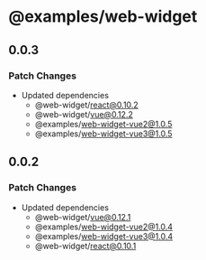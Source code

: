 # @examples/web-widget

## 0.0.3

### Patch Changes

- Updated dependencies
  - @web-widget/react@0.10.2
  - @web-widget/vue@0.12.2
  - @examples/web-widget-vue2@1.0.5
  - @examples/web-widget-vue3@1.0.5

## 0.0.2

### Patch Changes

- Updated dependencies
  - @web-widget/vue@0.12.1
  - @examples/web-widget-vue2@1.0.4
  - @examples/web-widget-vue3@1.0.4
  - @web-widget/react@0.10.1
